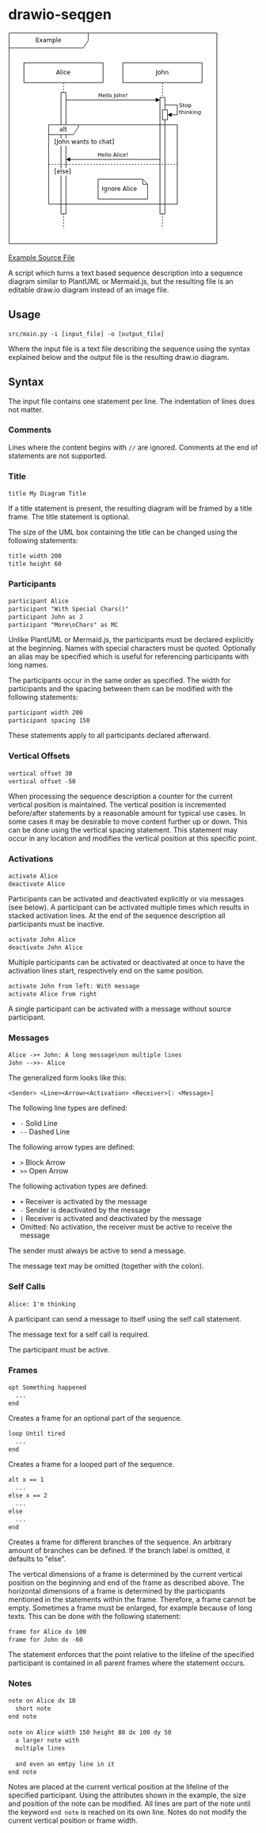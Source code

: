 # drawio-seqgen

![Example Diagram](doc/example.png)

[Example Source File](doc/example.seq)

A script which turns a text based sequence description into a sequence diagram similar to PlantUML or Mermaid.js,
but the resulting file is an editable draw.io diagram instead of an image file.

## Usage

```
src/main.py -i [input_file] -o [output_file]
```

Where the input file is a text file describing the sequence using the syntax explained below and the output file
is the resulting draw.io diagram.

## Syntax

The input file contains one statement per line.
The indentation of lines does not matter.

### Comments

Lines where the content begins with `//` are ignored.
Comments at the end of statements are not supported.

### Title

```
title My Diagram Title
```

If a title statement is present, the resulting diagram will be framed by a title frame.
The title statement is optional.

The size of the UML box containing the title can be changed using the following statements:

```
title width 200
title height 60
```

### Participants

```
participant Alice
participant "With Special Chars()"
participant John as J
participant "More\nChars" as MC
```

Unlike PlantUML or Mermaid.js, the participants must be declared explicitly at the beginning.
Names with special characters must be quoted.
Optionally an alias may be specified which is useful for referencing participants with long names.

The participants occur in the same order as specified.
The width for participants and the spacing between them can be modified with the following statements:

```
participant width 200
participant spacing 150
```

These statements apply to all participants declared afterward.

### Vertical Offsets

```
vertical offset 30
vertical offset -50
```

When processing the sequence description a counter for the current vertical position is maintained.
The vertical position is incremented before/after statements by a reasonable amount for typical use cases.
In some cases it may be desirable to move content further up or down.
This can be done using the vertical spacing statement.
This statement may occur in any location and modifies the vertical position at this specific point.

### Activations

```
activate Alice
deactivate Alice
```

Participants can be activated and deactivated explicitly or via messages (see below).
A participant can be activated multiple times which results in stacked activation lines.
At the end of the sequence description all participants must be inactive.

```
activate John Alice
deactivate John Alice
```

Multiple participants can be activated or deactivated at once to have the activation
lines start, respectively end on the same position.

```
activate John from left: With message
activate Alice from right
```

A single participant can be activated with a message without source participant.

### Messages

```
Alice ->+ John: A long message\non multiple lines
John -->>- Alice
```

The generalized form looks like this:

```
<Sender> <Line><Arrow><Activation> <Receiver>[: <Message>]
```

The following line types are defined:

* `-` Solid Line
* `--` Dashed Line

The following arrow types are defined:

* `>` Block Arrow
* `>>` Open Arrow

The following activation types are defined:

* `+` Receiver is activated by the message
* `-` Sender is deactivated by the message
* `|` Receiver is activated and deactivated by the message
* Omitted: No activation, the receiver must be active to receive the message

The sender must always be active to send a message.

The message text may be omitted (together with the colon).

### Self Calls

```
Alice: I'm thinking
```

A participant can send a message to itself using the self call statement.

The message text for a self call is required.

The participant must be active.

### Frames

```
opt Something happened
  ...
end
```

Creates a frame for an optional part of the sequence.

```
loop Until tired
  ...
end
```

Creates a frame for a looped part of the sequence.

```
alt x == 1
  ...
else x == 2
  ...
else
  ...
end
```

Creates a frame for different branches of the sequence.
An arbitrary amount of branches can be defined.
If the branch label is omitted, it defaults to "else".

The vertical dimensions of a frame is determined by the current vertical position on the beginning and end of the
frame as described above.
The horizontal dimensions of a frame is determined by the participants mentioned in the statements within
the frame. Therefore, a frame cannot be empty. Sometimes a frame must be enlarged, for example because of long texts.
This can be done with the following statement:

```
frame for Alice dx 100
frame for John dx -60
```

The statement enforces that the point relative to the lifeline of the specified participant is contained
in all parent frames where the statement occurs.

### Notes

```
note on Alice dx 10
  short note
end note

note on Alice width 150 height 80 dx 100 dy 50
  a larger note with
  multiple lines

  and even an emtpy line in it
end note
```

Notes are placed at the current vertical position at the lifeline of the specified participant.
Using the attributes shown in the example, the size and position of the note can be modified.
All lines are part of the note until the keyword `end note` is reached on its own line.
Notes do not modify the current vertical position or frame width.
